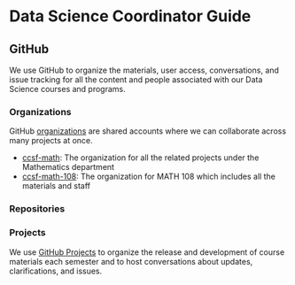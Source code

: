# Data Science Coordinator Guide

## GitHub

We use GitHub to organize the materials, user access, conversations, and issue tracking for all the content and people associated with our Data Science courses and programs. 

### Organizations

GitHub [organizations](https://docs.github.com/en/organizations) are shared accounts where we can collaborate across many projects at once.

- [ccsf-math](https://github.com/orgs/ccsf-math-108): The organization for all the related projects under the Mathematics department
- [ccsf-math-108](https://github.com/orgs/ccsf-math-108): The organization for MATH 108 which includes all the materials and staff

### Repositories

### Projects

We use [GitHub Projects](https://docs.github.com/en/issues/planning-and-tracking-with-projects) to organize the release and development of course materials each semester and to host conversations about updates, clarifications, and issues.